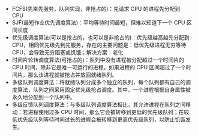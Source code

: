 - FCFS(先来先服务，队列实现，非抢占的)：先请求 CPU 的进程先分配到 CPU
- SJF(最短作业优先调度算法)：平均等待时间最短，但难以知道下一个 CPU 区间长度
- 优先级调度算法(可以是抢占的，也可以是非抢占的)：优先级越高越先分配到 CPU，相同优先级先到先服务，存在的主要问题是：低优先级进程无穷等待 CPU，会导致无穷阻塞或饥饿；解决方案：老化
- 时间片轮转调度算法(可抢占的)：队列中没有进程被分配超过一个时间片的 CPU 时间，除非它是唯一可运行的进程。如果进程的 CPU 区间超过了一个时间片，那么该进程就被抢占并放回就绪队列。
- 多级队列调度算法：将就绪队列分成多个独立的队列，每个队列都有自己的调度算法，队列之间采用固定优先级抢占调度。其中，一个进程根据自身属性被永久地分配到一个队列中。
- 多级反馈队列调度算法：与多级队列调度算法相比，其允许进程在队列之间移动：若进程使用过多 CPU 时间，那么它会被转移到更低的优先级队列；在较低优先级队列等待时间过长的进程会被转移到更高优先级队列，以防止饥饿发生。
